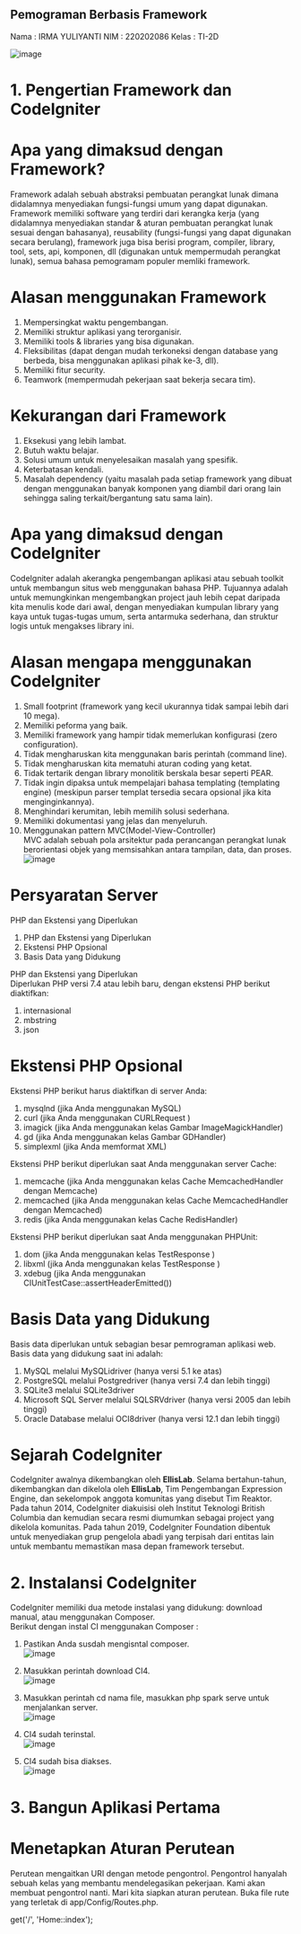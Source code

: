 ## Pemograman Berbasis Framework
Nama : IRMA YULIYANTI
NIM  : 220202086
Kelas : TI-2D <br>

![image](https://github.com/Irmayuliyanti/irmayuliyanti/assets/134593991/30c4180d-6f0b-439f-ae37-8a3e38745f68)

# 1. Pengertian Framework dan CodeIgniter <br>

# Apa yang dimaksud dengan Framework? <br>
Framework adalah sebuah abstraksi pembuatan perangkat lunak dimana didalamnya menyediakan fungsi-fungsi umum yang dapat digunakan. Framework memiliki software yang terdiri dari kerangka kerja (yang didalamnya menyediakan standar & aturan pembuatan perangkat lunak sesuai dengan bahasanya), reusability (fungsi-fungsi yang dapat digunakan secara berulang), framework juga bisa berisi program, compiler, library, tool, sets, api, komponen, dll (digunakan untuk mempermudah perangkat lunak), semua bahasa pemogramam populer memliki framework.

# Alasan menggunakan Framework
1.	Mempersingkat waktu pengembangan.
2.	Memiliki struktur aplikasi yang terorganisir.
3.	Memiliki tools & libraries yang bisa digunakan.
4.	Fleksibilitas (dapat dengan mudah terkoneksi dengan database yang berbeda, bisa menggunakan aplikasi pihak ke-3, dll).
5.	Memiliki fitur security.
6.	Teamwork (mempermudah pekerjaan saat bekerja secara tim).

# Kekurangan dari Framework
1.	Eksekusi yang lebih lambat.
2.	Butuh waktu belajar.
3.	Solusi umum untuk menyelesaikan masalah yang spesifik.
4.	Keterbatasan kendali.
5.	Masalah dependency (yaitu masalah pada setiap framework yang dibuat dengan menggunakan banyak komponen yang diambil dari orang lain sehingga saling terkait/bergantung satu sama lain).

# Apa yang dimaksud dengan CodeIgniter <br>
CodeIgniter adalah akerangka pengembangan aplikasi atau sebuah toolkit untuk membangun situs web menggunakan bahasa PHP. Tujuannya adalah untuk memungkinkan mengembangkan project jauh lebih cepat daripada kita menulis kode dari awal, dengan menyediakan kumpulan library yang kaya untuk tugas-tugas umum, serta antarmuka sederhana, dan struktur logis untuk mengakses library ini.

# Alasan mengapa menggunakan CodeIgniter
1.	Small footprint (framework yang kecil ukurannya tidak sampai lebih dari 10 mega).
2.	Memiliki peforma yang baik.
3.	Memiliki framework yang hampir tidak memerlukan konfigurasi (zero configuration).
4.	Tidak mengharuskan kita menggunakan baris perintah (command line).
5.	Tidak mengharuskan kita mematuhi aturan coding yang ketat.
6.	Tidak tertarik dengan library monolitik berskala besar seperti PEAR.
7.	Tidak ingin dipaksa untuk mempelajari bahasa templating (templating engine) (meskipun parser templat tersedia secara opsional jika kita menginginkannya).
8.	Menghindari kerumitan, lebih memilih solusi sederhana.
9.	Memiliki dokumentasi yang jelas dan menyeluruh.
10.	Menggunakan pattern MVC(Model-View-Controller) <br>
    MVC adalah sebuah pola arsitektur pada perancangan perangkat lunak berorientasi objek yang memsisahkan antara tampilan, data, dan proses. <br>
    ![image](https://github.com/Irmayuliyanti/irmayuliyanti/assets/134593991/3a5e6b4e-c805-4e25-8d22-3fe3f502f03a)

# Persyaratan Server
PHP dan Ekstensi yang Diperlukan <br>
1. PHP dan Ekstensi yang Diperlukan
2. Ekstensi PHP Opsional
3. Basis Data yang Didukung
   
PHP dan Ekstensi yang Diperlukan <br>
Diperlukan PHP versi 7.4 atau lebih baru, dengan ekstensi PHP berikut diaktifkan:
1. internasional
2. mbstring
3. json

# Ekstensi PHP Opsional
Ekstensi PHP berikut harus diaktifkan di server Anda:
1. mysqlnd (jika Anda menggunakan MySQL)
2. curl (jika Anda menggunakan CURLRequest )
3. imagick (jika Anda menggunakan kelas Gambar ImageMagickHandler)
4. gd (jika Anda menggunakan kelas Gambar GDHandler)
5. simplexml (jika Anda memformat XML) <br>

Ekstensi PHP berikut diperlukan saat Anda menggunakan server Cache:
1. memcache (jika Anda menggunakan kelas Cache MemcachedHandler dengan Memcache)
2. memcached (jika Anda menggunakan kelas Cache MemcachedHandler dengan Memcached)
3. redis (jika Anda menggunakan kelas Cache RedisHandler) <br>

Ekstensi PHP berikut diperlukan saat Anda menggunakan PHPUnit:
1. dom (jika Anda menggunakan kelas TestResponse )
2. libxml (jika Anda menggunakan kelas TestResponse )
3. xdebug (jika Anda menggunakan CIUnitTestCase::assertHeaderEmitted())
   
# Basis Data yang Didukung <br>
Basis data diperlukan untuk sebagian besar pemrograman aplikasi web. Basis data yang didukung saat ini adalah:
1. MySQL melalui MySQLidriver (hanya versi 5.1 ke atas)
2. PostgreSQL melalui Postgredriver (hanya versi 7.4 dan lebih tinggi)
3. SQLite3 melalui SQLite3driver
4. Microsoft SQL Server melalui SQLSRVdriver (hanya versi 2005 dan lebih tinggi)
5. Oracle Database melalui OCI8driver (hanya versi 12.1 dan lebih tinggi)

# Sejarah CodeIgniter <br>
CodeIgniter awalnya dikembangkan oleh **EllisLab**. Selama bertahun-tahun, dikembangkan dan dikelola oleh **EllisLab**, Tim Pengembangan Expression Engine, dan sekelompok anggota komunitas yang disebut Tim Reaktor. Pada tahun 2014, CodeIgniter diakuisisi oleh Institut Teknologi British Columbia dan kemudian secara resmi diumumkan sebagai project yang dikelola komunitas. Pada tahun 2019, CodeIgniter Foundation dibentuk untuk menyediakan grup pengelola abadi yang terpisah dari entitas lain untuk membantu memastikan masa depan framework tersebut.

# 2. Instalansi CodeIgniter <br>
CodeIgniter memiliki dua metode instalasi yang didukung: download manual, atau menggunakan Composer. <br>
Berikut dengan instal CI menggunakan Composer : 
1. Pastikan Anda susdah mengisntal composer. <br>
![image](https://github.com/Irmayuliyanti/irmayuliyanti/assets/134593991/22e0fc3f-7fb6-45ac-93bb-d1110c638277)

2. Masukkan perintah download CI4. <br>
![image](https://github.com/Irmayuliyanti/irmayuliyanti/assets/134593991/a498bdf0-9dc5-4a7e-b8a9-9ac9288aa724)

3. Masukkan perintah cd nama file, masukkan php spark serve untuk menjalankan server. <br>
![image](https://github.com/Irmayuliyanti/irmayuliyanti/assets/134593991/17bcf074-a62f-40cb-bba4-a52c7e2f288e)

4. CI4 sudah terinstal. <br>
![image](https://github.com/Irmayuliyanti/irmayuliyanti/assets/134593991/884a829c-453e-4d40-9ed6-d9723736927f)

5. CI4 sudah bisa diakses. <br>
![image](https://github.com/Irmayuliyanti/irmayuliyanti/assets/134593991/309fe299-943e-48c9-94ed-f5be11ebdade)

# 3. Bangun Aplikasi Pertama <br>
# Menetapkan Aturan Perutean <br>
Perutean mengaitkan URI dengan metode pengontrol. Pengontrol hanyalah sebuah kelas yang membantu mendelegasikan pekerjaan. Kami akan membuat pengontrol nanti. Mari kita siapkan aturan perutean. Buka file rute yang terletak di app/Config/Routes.php. <br>
<?php

use CodeIgniter\Router\RouteCollection;

/**
 * @var RouteCollection $routes
 */
$routes->get('/', 'Home::index'); 











